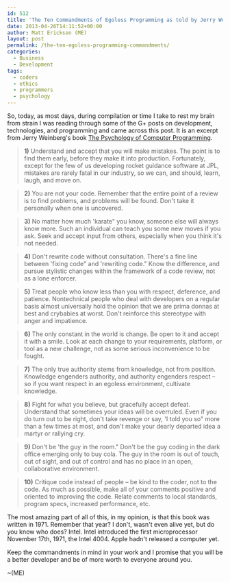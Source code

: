 ```yaml
---
id: 512
title: 'The Ten Commandments of Egoless Programming as told by Jerry Weinberg: The Psychology of Computer Programming'
date: 2013-04-26T14:11:52+00:00
author: Matt Erickson (ME)
layout: post
permalink: /the-ten-egoless-programming-commandments/
categories:
  - Business
  - Development
tags:
  - coders
  - ethics
  - programmers
  - psychology
---
```

So, today, as most days, during compilation or time I take to rest my brain from strain I was reading through some of the G+ posts on development, technologies, and programming and came across this post. It is an excerpt from Jerry Weinberg's book <a href="http://www.amazon.com/The-Psychology-Computer-Programming-Anniversary/dp/0932633420/ref=sr_1_1?ie=UTF8&#038;qid=1366999209&#038;sr=8-1&#038;keywords=the+psychology+of+computer+programming" title="The Psychology of Computer Programming" target="_blank">The Psychology of Computer Programming</a>. 
  


> **1)** Understand and accept that you will make mistakes. The point is to find them early, before they make it into production. Fortunately, except for the few of us developing rocket guidance software at JPL, mistakes are rarely fatal in our industry, so we can, and should, learn, laugh, and move on.   
> 
  
> **2)** You are not your code. Remember that the entire point of a review is to find problems, and problems will be found. Don't take it personally when one is uncovered.   
> 
  
> **3)** No matter how much 'karate" you know, someone else will always know more. Such an individual can teach you some new moves if you ask. Seek and accept input from others, especially when you think it's not needed.   
> 
  
> **4)** Don't rewrite code without consultation. There's a fine line between 'fixing code" and 'rewriting code." Know the difference, and pursue stylistic changes within the framework of a code review, not as a lone enforcer.   
> 
  
> **5)** Treat people who know less than you with respect, deference, and patience. Nontechnical people who deal with developers on a regular basis almost universally hold the opinion that we are prima donnas at best and crybabies at worst. Don't reinforce this stereotype with anger and impatience.   
> 
  
> **6)** The only constant in the world is change. Be open to it and accept it with a smile. Look at each change to your requirements, platform, or tool as a new challenge, not as some serious inconvenience to be fought.   
> 
  
> **7)** The only true authority stems from knowledge, not from position. Knowledge engenders authority, and authority engenders respect – so if you want respect in an egoless environment, cultivate knowledge.   
> 
  
> **8)** Fight for what you believe, but gracefully accept defeat. Understand that sometimes your ideas will be overruled. Even if you do turn out to be right, don't take revenge or say, 'I told you so" more than a few times at most, and don't make your dearly departed idea a martyr or rallying cry.   
> 
  
> **9)** Don't be 'the guy in the room." Don't be the guy coding in the dark office emerging only to buy cola. The guy in the room is out of touch, out of sight, and out of control and has no place in an open, collaborative environment.   
> 
  
> **10)** Critique code instead of people – be kind to the coder, not to the code. As much as possible, make all of your comments positive and oriented to improving the code. Relate comments to local standards, program specs, increased performance, etc.  

  
The most amazing part of all of this, in my opinion, is that this book was written in 1971. Remember that year? I don't, wasn't even alive yet, but do you know who does? Intel. Intel introduced the first microprocessor November 17th, 1971, the Intel 4004. Apple hadn't released a computer yet.   

  
Keep the commandments in mind in your work and I promise that you will be a better developer and be of more worth to everyone around you.   

  
~(ME)